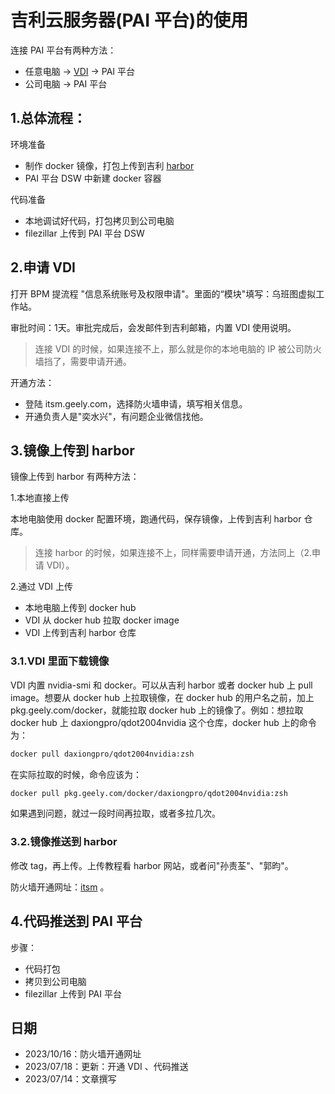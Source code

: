 # 吉利云服务器(PAI 平台)的使用

连接 PAI 平台有两种方法：

* 任意电脑 -> [VDI](https://vdi.geely.com/logon/LogonPoint/tmindex.html) -> PAI 平台
* 公司电脑 -> PAI 平台

## 1.总体流程：

环境准备

* 制作 docker 镜像，打包上传到吉利 [harbor](https://harbor.test.geely.com/harbor/projects)
* PAI 平台 DSW 中新建 docker 容器

代码准备

* 本地调试好代码，打包拷贝到公司电脑
* filezillar 上传到 PAI 平台 DSW

## 2.申请 VDI

打开 BPM 提流程 "信息系统账号及权限申请"。里面的“模块"填写：乌班图虚拟工作站。

审批时间：1天。审批完成后，会发邮件到吉利邮箱，内置 VDI 使用说明。

> 连接 VDI 的时候，如果连接不上，那么就是你的本地电脑的 IP 被公司防火墙挡了，需要申请开通。

开通方法：

* 登陆 itsm.geely.com，选择防火墙申请，填写相关信息。
* 开通负责人是"奕水兴"，有问题企业微信找他。

## 3.镜像上传到 harbor

镜像上传到 harbor 有两种方法：

1.本地直接上传

本地电脑使用 docker 配置环境，跑通代码，保存镜像，上传到吉利 harbor 仓库。

> 连接 harbor 的时候，如果连接不上，同样需要申请开通，方法同上（2.申请 VDI）。

2.通过 VDI 上传

* 本地电脑上传到 docker hub
* VDI 从 docker hub 拉取 docker image
* VDI 上传到吉利 harbor 仓库

### 3.1.VDI 里面下载镜像

VDI 内置 nvidia-smi 和 docker。可以从吉利 harbor 或者 docker hub 上 pull image。想要从 docker hub 上拉取镜像，在 docker hub 的用户名之前，加上 pkg.geely.com/docker，就能拉取 docker hub 上的镜像了。例如：想拉取 docker hub 上 daxiongpro/qdot2004nvidia 这个仓库，docker hub 上的命令为：

```bash
docker pull daxiongpro/qdot2004nvidia:zsh
```

在实际拉取的时候，命令应该为：

```bash
docker pull pkg.geely.com/docker/daxiongpro/qdot2004nvidia:zsh
```

如果遇到问题，就过一段时间再拉取，或者多拉几次。

### 3.2.镜像推送到 harbor

修改 tag，再上传。上传教程看 harbor 网站，或者问"孙责荃"、"郭昀"。

防火墙开通网址：[itsm](itsm.geely.com) 。

## 4.代码推送到 PAI 平台

步骤：

* 代码打包
* 拷贝到公司电脑
* filezillar 上传到 PAI 平台

## 日期

* 2023/10/16：防火墙开通网址
* 2023/07/18：更新：开通 VDI 、代码推送
* 2023/07/14：文章撰写
